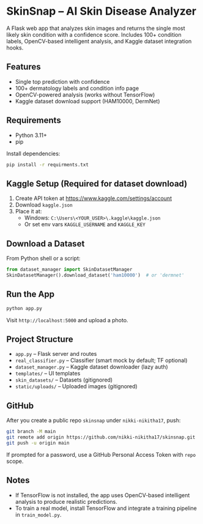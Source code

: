 # SkinSnap – AI Skin Disease Analyzer

A Flask web app that analyzes skin images and returns the single most likely skin condition with a confidence score. Includes 100+ condition labels, OpenCV-based intelligent analysis, and Kaggle dataset integration hooks.

## Features
- Single top prediction with confidence
- 100+ dermatology labels and condition info page
- OpenCV-powered analysis (works without TensorFlow)
- Kaggle dataset download support (HAM10000, DermNet)

## Requirements
- Python 3.11+
- pip

Install dependencies:

```bash
pip install -r requirments.txt
```

## Kaggle Setup (Required for dataset download)
1. Create API token at https://www.kaggle.com/settings/account
2. Download `kaggle.json`
3. Place it at:
   - Windows: `C:\Users\<YOUR_USER>\.kaggle\kaggle.json`
   - Or set env vars `KAGGLE_USERNAME` and `KAGGLE_KEY`

## Download a Dataset
From Python shell or a script:

```python
from dataset_manager import SkinDatasetManager
SkinDatasetManager().download_dataset('ham10000')  # or 'dermnet'
```

## Run the App
```bash
python app.py
```
Visit `http://localhost:5000` and upload a photo.

## Project Structure
- `app.py` – Flask server and routes
- `real_classifier.py` – Classifier (smart mock by default; TF optional)
- `dataset_manager.py` – Kaggle dataset downloader (lazy auth)
- `templates/` – UI templates
- `skin_datasets/` – Datasets (gitignored)
- `static/uploads/` – Uploaded images (gitignored)

## GitHub
After you create a public repo `skinsnap` under `nikki-nikitha17`, push:

```bash
git branch -M main
git remote add origin https://github.com/nikki-nikitha17/skinsnap.git
git push -u origin main
```

If prompted for a password, use a GitHub Personal Access Token with `repo` scope.

## Notes
- If TensorFlow is not installed, the app uses OpenCV-based intelligent analysis to produce realistic predictions.
- To train a real model, install TensorFlow and integrate a training pipeline in `train_model.py`.
